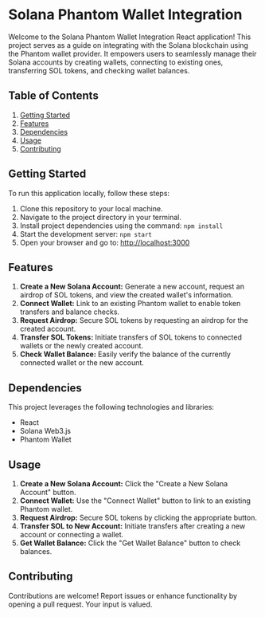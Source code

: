 # Solana Phantom Wallet Integration

Welcome to the Solana Phantom Wallet Integration React application! This project serves as a guide on integrating with the Solana blockchain using the Phantom wallet provider. It empowers users to seamlessly manage their Solana accounts by creating wallets, connecting to existing ones, transferring SOL tokens, and checking wallet balances.

## Table of Contents
1. [Getting Started](#getting-started)
2. [Features](#features)
3. [Dependencies](#dependencies)
4. [Usage](#usage)
5. [Contributing](#contributing)

## Getting Started
To run this application locally, follow these steps:

1. Clone this repository to your local machine.
2. Navigate to the project directory in your terminal.
3. Install project dependencies using the command: `npm install`
4. Start the development server: `npm start`
5. Open your browser and go to: [http://localhost:3000](http://localhost:3000)

## Features
1. **Create a New Solana Account:** Generate a new account, request an airdrop of SOL tokens, and view the created wallet's information.
2. **Connect Wallet:** Link to an existing Phantom wallet to enable token transfers and balance checks.
3. **Request Airdrop:** Secure SOL tokens by requesting an airdrop for the created account.
4. **Transfer SOL Tokens:** Initiate transfers of SOL tokens to connected wallets or the newly created account.
5. **Check Wallet Balance:** Easily verify the balance of the currently connected wallet or the new account.

## Dependencies
This project leverages the following technologies and libraries:
- React
- Solana Web3.js
- Phantom Wallet

## Usage
1. **Create a New Solana Account:** Click the "Create a New Solana Account" button.
2. **Connect Wallet:** Use the "Connect Wallet" button to link to an existing Phantom wallet.
3. **Request Airdrop:** Secure SOL tokens by clicking the appropriate button.
4. **Transfer SOL to New Account:** Initiate transfers after creating a new account or connecting a wallet.
5. **Get Wallet Balance:** Click the "Get Wallet Balance" button to check balances.

## Contributing
Contributions are welcome! Report issues or enhance functionality by opening a pull request. Your input is valued.
